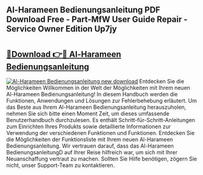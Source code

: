 ## Al-Harameen Bedienungsanleitung PDF Download Free - Part-MfW User Guide Repair - Service Owner Edition Up7jy

# <h2><a href="http://df5vlgr.blite.top/?on=Al-Harameen+Bedienungsanleitung">🔗Download 👉🔴 Al-Harameen Bedienungsanleitung</a></h2>

[![Al-Harameen Bedienungsanleitung new download](https://i.imgur.com/lujVjoI.png)](http://df5vlgr.blite.top/?on=Al-Harameen+Bedienungsanleitung)
Entdecken Sie die Möglichkeiten Willkommen in der Welt der Möglichkeiten mit Ihrem neuen Al-Harameen Bedienungsanleitung! In diesem Handbuch werden die Funktionen, Anwendungen und Lösungen zur Fehlerbehebung erläutert. Um das Beste aus Ihrem Al-Harameen Bedienungsanleitung herauszuholen, nehmen Sie sich bitte einen Moment Zeit, um dieses umfassende Benutzerhandbuch durchzulesen. Es enthält Schritt-für-Schritt-Anleitungen zum Einrichten Ihres Produkts sowie detaillierte Informationen zur Verwendung der verschiedenen Funktionen und Funktionen. Entdecken Sie die Möglichkeiten der Funktionsliste mit Ihrem neuen Al-Harameen Bedienungsanleitung. Wir vertrauen darauf, dass das Al-Harameen BedienungsanleitungD auf Ihrer Reise hilfreich war, um sich mit Ihrer Neuanschaffung vertraut zu machen. Sollten Sie Hilfe benötigen, zögern Sie nicht, unser Support-Team zu kontaktieren.
